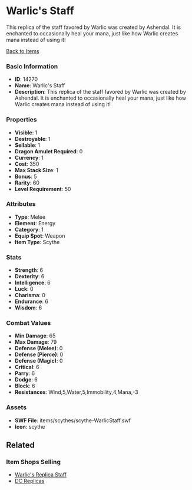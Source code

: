 # Warlic's Staff

This replica of the staff favored by Warlic was created by Ashendal. It is enchanted to occasionally heal your mana, just like how Warlic creates mana instead of using it!

[Back to Items](../items.md)

### Basic Information

- **ID**: 14270
- **Name**: Warlic&#039;s Staff
- **Description**: This replica of the staff favored by Warlic was created by Ashendal. It is enchanted to occasionally heal your mana, just like how Warlic creates mana instead of using it!

### Properties

- **Visible**: 1
- **Destroyable**: 1
- **Sellable**: 1
- **Dragon Amulet Required**: 0
- **Currency**: 1
- **Cost**: 350
- **Max Stack Size**: 1
- **Bonus**: 5
- **Rarity**: 60
- **Level Requirement**: 50

### Attributes

- **Type**: Melee
- **Element**: Energy
- **Category**: 1
- **Equip Spot**: Weapon
- **Item Type**: Scythe

### Stats

- **Strength**: 6
- **Dexterity**: 6
- **Intelligence**: 6
- **Luck**: 0
- **Charisma**: 0
- **Endurance**: 6
- **Wisdom**: 6

### Combat Values

- **Min Damage**: 65
- **Max Damage**: 79
- **Defense (Melee)**: 0
- **Defense (Pierce)**: 0
- **Defense (Magic)**: 0
- **Critical**: 6
- **Parry**: 6
- **Dodge**: 6
- **Block**: 6
- **Resistances**: Wind,5,Water,5,Immobility,4,Mana,-3

### Assets

- **SWF File**: items/scythes/scythe-WarlicStaff.swf
- **Icon**: scythe

## Related

### Item Shops Selling

- [Warlic's Replica Staff](../item-shops/453-warlic-s-replica-staff.md)
- [DC Replicas](../item-shops/456-dc-replicas.md)

